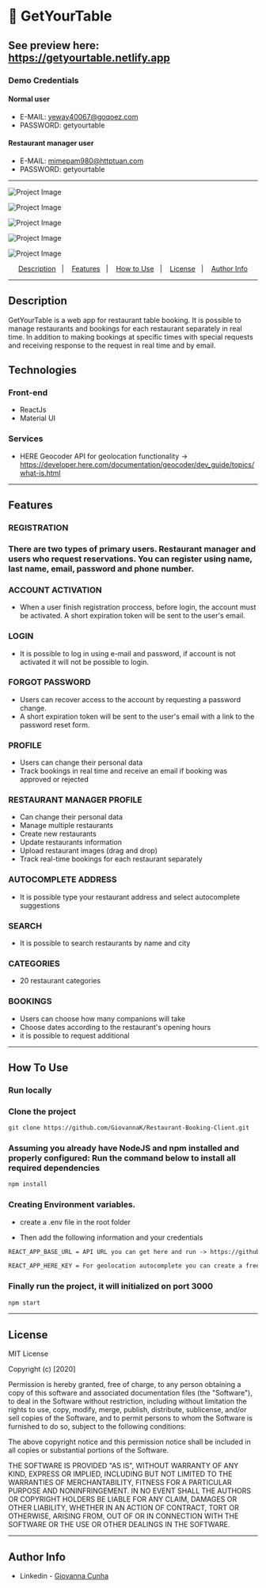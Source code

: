 # 📃 GetYourTable

## See preview here: https://getyourtable.netlify.app
### Demo Credentials
#### Normal user
- E-MAIL: yeway40067@goqoez.com
- PASSWORD: getyourtable

#### Restaurant manager user
- E-MAIL: mimepam980@httptuan.com
- PASSWORD: getyourtable

---

![Project Image](src/images/image.png)

![Project Image](src/images/image5.png)

![Project Image](src/images/image7.png)

![Project Image](src/images/image12.png)

![Project Image](src/images/image9.png)

<p align="center">
  <a href="#description">Description</a>&nbsp;&nbsp;&nbsp;|&nbsp;&nbsp;&nbsp;
  <a href="#features">Features</a>&nbsp;&nbsp;&nbsp;|&nbsp;&nbsp;&nbsp;
  <a href="#how-to-use">How to Use</a>&nbsp;&nbsp;&nbsp;|&nbsp;&nbsp;&nbsp;
  <a href="#license">License</a>&nbsp;&nbsp;&nbsp;|&nbsp;&nbsp;&nbsp;
  <a href="#author-info">Author Info</a>
</p>

---

## Description
GetYourTable is a web app for restaurant table booking. It is possible to manage restaurants and bookings for each restaurant separately in real time. In addition to making bookings at specific times with special requests and receiving response to the request in real time and by email.

## Technologies

### Front-end
- ReactJs
- Material UI

### Services

- HERE Geocoder API for geolocation functionality -> https://developer.here.com/documentation/geocoder/dev_guide/topics/what-is.html

---
## Features

### REGISTRATION

### There are two types of primary users. Restaurant manager and users who request reservations. You can register using name, last name, email, password and phone number.

### ACCOUNT ACTIVATION
- When a user finish registration proccess, before login, the account must be activated. A short expiration token will be sent to the user's email.

### LOGIN

- It is possible to log in using e-mail and password, if account is not activated it will not be possible to login.

### FORGOT PASSWORD

- Users can recover access to the account by requesting a password change.
- A short expiration token will be sent to the user's email with a link to the password reset form.

### PROFILE

- Users can change their personal data
- Track bookings in real time and receive an email if booking was approved or rejected

### RESTAURANT MANAGER PROFILE

- Can change their personal data
- Manage multiple restaurants
- Create new restaurants
- Update restaurants information
- Upload restaurant images (drag and drop)
- Track real-time bookings for each restaurant separately

### AUTOCOMPLETE ADDRESS
- It is possible type your restaurant address and select autocomplete suggestions

### SEARCH
- It is possible to search restaurants by name and city

### CATEGORIES

- 20 restaurant categories 

### BOOKINGS
- Users can choose how many companions will take
- Choose dates according to the restaurant's opening hours
- it is possible to request additional

---
## How To Use

### Run locally

### Clone the project

```html
git clone https://github.com/GiovannaK/Restaurant-Booking-Client.git
```
### Assuming you already have NodeJS and npm installed and properly configured: Run the command below to install all required dependencies

```html
npm install
```
### Creating Environment variables. 

- create a .env file in the root folder

- Then add the following information and your credentials

```html
REACT_APP_BASE_URL = API URL you can get here and run -> https://github.com/GiovannaK/Restaurant-Booking-server.git

REACT_APP_HERE_KEY = For geolocation autocomplete you can create a free account and get your api key here -> https://developer.here.com/products/geocoding-and-search

```
### Finally run the project, it will initialized on port 3000

```html
npm start
```
---

## License

MIT License

Copyright (c) [2020]

Permission is hereby granted, free of charge, to any person obtaining a copy
of this software and associated documentation files (the "Software"), to deal
in the Software without restriction, including without limitation the rights
to use, copy, modify, merge, publish, distribute, sublicense, and/or sell
copies of the Software, and to permit persons to whom the Software is
furnished to do so, subject to the following conditions:

The above copyright notice and this permission notice shall be included in all
copies or substantial portions of the Software.

THE SOFTWARE IS PROVIDED "AS IS", WITHOUT WARRANTY OF ANY KIND, EXPRESS OR
IMPLIED, INCLUDING BUT NOT LIMITED TO THE WARRANTIES OF MERCHANTABILITY,
FITNESS FOR A PARTICULAR PURPOSE AND NONINFRINGEMENT. IN NO EVENT SHALL THE
AUTHORS OR COPYRIGHT HOLDERS BE LIABLE FOR ANY CLAIM, DAMAGES OR OTHER
LIABILITY, WHETHER IN AN ACTION OF CONTRACT, TORT OR OTHERWISE, ARISING FROM,
OUT OF OR IN CONNECTION WITH THE SOFTWARE OR THE USE OR OTHER DEALINGS IN THE
SOFTWARE.



---

## Author Info

- Linkedin - [Giovanna Cunha](https://www.linkedin.com/in/giovanna-cunha-4989b81b2/)
